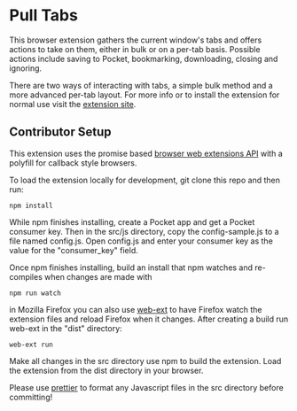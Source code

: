 # Pull Tabs

This browser extension gathers the current window's tabs and offers actions to take on them, either in bulk or on a per-tab basis. Possible actions include saving to Pocket, bookmarking, downloading, closing and ignoring.

There are two ways of interacting with tabs, a simple bulk method and a more advanced per-tab layout. For more info or to install the extension for normal use visit the [extension site](https://adam42.github.io/pull-tabs/).

## Contributor Setup

This extension uses the promise based [browser web extensions API](https://developer.mozilla.org/en-US/Add-ons/WebExtensions/API) with a polyfill for callback style browsers.

To load the extension locally for development, git clone this repo and then run:

```
npm install
```

While npm finishes installing, create a Pocket app and get a Pocket consumer key. Then in the src/js directory, copy the config-sample.js to a file named config.js. Open config.js and enter your consumer key as the value for the "consumer_key" field.


Once npm finishes installing, build an install that npm watches and re-compiles when changes are made with

```
npm run watch
```

in Mozilla Firefox you can also use [web-ext](https://developer.mozilla.org/en-US/Add-ons/WebExtensions/Getting_started_with_web-ext) to have Firefox watch the extension files and reload Firefox when it changes. After creating a build run web-ext in the "dist" directory:

```
web-ext run
```

Make all changes in the src directory use npm to build the extension. Load the extension from the dist directory in your browser.

Please use [prettier](https://prettier.io/) to format any Javascript files in the src directory before committing!